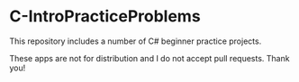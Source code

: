# C-IntroPracticeProblems

This repository includes a number of C# beginner practice projects. 

These apps are not for distribution and I do not accept pull requests. Thank you!
